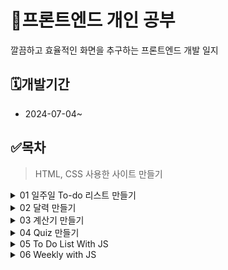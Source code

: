   # 💟프론트엔드 개인 공부
깔끔하고 효율적인 화면을 추구하는 프론트엔드 개발 일지  

 ## 🗓️개발기간
 - 2024-07-04~  

 ## ✅목차
 
 > HTML, CSS 사용한 사이트 만들기
> 
<details>
  <summary>01 일주일 To-do 리스트 만들기</summary>
  
  ```HTML, CSS만을 사용하여 간단한 일주일 To-do 리스트를 만들었다.```  
  ```table, class, checkbox, CSS를 다양하게 활용하여 깔끔한 일주일 체크 리스트를 제작했다!```  
  ```나중에 JS를 사용하여 날짜를 설정하고 체크리스트를 업데이트 하는 기능을 추가할 예정이다.```  
  
  ![image](https://github.com/eeheueklf/FE-Study/assets/92643238/d3c02b58-d021-42fe-abd6-72d3a40b315e)
  
</details>
<details>
  <summary>02 달력 만들기</summary>
  
  ```01 To-do 리스트와 비슷한 느낌으로 달력을 만들었다.```  
  ```추후 JS를 사용하여 현재 달, 이전 다음 달에 맞게 출력되는 기능을 추가할 예정이다.```  
  
![02C](https://github.com/eeheueklf/FE-Study/assets/92643238/99a5cc08-cdd1-4a7d-9b6c-18592bb29f8f)

</details>
<details>
  <summary>03 계산기 만들기</summary>

  ```3D 계산기를 만들었다 ~~ ```  
  ```계산기 기능 추가 예정 ~!```
  
![03C](https://github.com/eeheueklf/FE-Study/assets/92643238/a81a908b-49e7-4409-8bc6-472a8950218d)

</details>

<details>
  <summary>04 Quiz 만들기</summary>

  ```포켓몬 성격 테스트를 만들어봤다 ```  
  ```말풍선과 에몽가 이미지를 활용해서 테스트 디자인을 해보았다. ```  
  ```퀴즈 기능 추가 예정 ~ ```  
  
![04Q](https://github.com/eeheueklf/FE-Study/assets/92643238/c919a543-4e26-4322-86ff-d524727fdf3d)

</details>

<details>
  <summary>05 To Do List With JS</summary>

  ```오늘 날짜를 표시해주는 기능, +Plan 을 누르면 새로운 할 일 항목을 추가하는 기능을 JS로 구현했다 ```  
  ```디자인은 노션 느낌이 나게 해봤다 ```  

  ![05TodoList](https://github.com/eeheueklf/FE-Study/assets/92643238/546a85b7-0563-41ec-8dad-336692addef4)

</details>

<details>
  <summary>06 Weekly with JS</summary>

  ```일주일 날짜를 표시해주는 기능을 추가하여 주간계획표를 만들었다 ```  
![06Weekly](https://github.com/eeheueklf/FE-Study/assets/92643238/6352351c-5cb4-4b2c-a0c4-0b6cddbbcb36)
</details>
